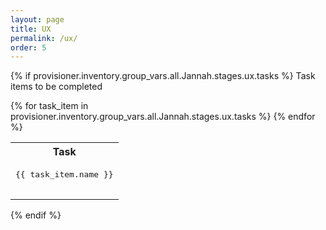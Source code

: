 ```yaml
---
layout: page
title: UX
permalink: /ux/
order: 5
---
```

{% if provisioner.inventory.group_vars.all.Jannah.stages.ux.tasks %}
Task items to be completed
<table>
  <tr>
        <th>
         Task
        </th>
  </tr>
{% for task_item in provisioner.inventory.group_vars.all.Jannah.stages.ux.tasks %}
        <tr>
            <td><pre>
{{ task_item.name }}
               </pre>
            </td>
        </tr>
{% endfor %}
</table>
{% endif %}
